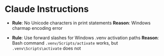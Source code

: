 # Claude Instructions

- **Rule**: No Unicode characters in print statements
  **Reason**: Windows charmap encoding error

- **Rule**: Use forward slashes for Windows .venv activation paths
  **Reason**: Bash command `.venv/Scripts/activate` works, but `.venv\Scripts\activate` does not